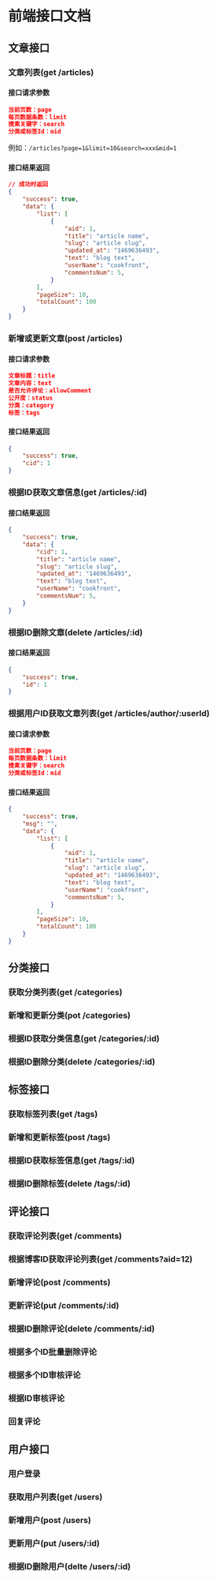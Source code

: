 # 前端接口文档

## 文章接口

### 文章列表(get /articles)

#### 接口请求参数

```json
当前页数：page
每页数据条数：limit
搜素关键字：search
分类或标签Id：mid
```

例如：`/articles?page=1&limit=10&search=xxx&mid=1`

#### 接口结果返回

```json
// 成功时返回
{
	"success": true,
	"data": {
		"list": [
			{
				"aid": 1,
				"title": "article name",
				"slug": "article slug",
				"updated_at": "1469636493",
				"text": "blog text",
				"userName": "cookfront",
				"commentsNum": 5,
			}
		],
		"pageSize": 10,
		"totalCount": 100
	}
}
```

### 新增或更新文章(post /articles)

#### 接口请求参数

```json
文章标题：title
文章内容：text
是否允许评论：allowComment
公开度：status
分类：category
标签：tags
```

#### 接口结果返回

```json
{
	"success": true,
	"cid": 1
}
```

### 根据ID获取文章信息(get /articles/:id)

#### 接口结果返回

```json
{
	"success": true,
	"data": {
		"cid": 1,
		"title": "article name",
		"slug": "article slug",
		"updated_at": "1469636493",
		"text": "blog text",
		"userName": "cookfront",
		"commentsNum": 5,
	}
}
```

### 根据ID删除文章(delete /articles/:id)

#### 接口结果返回

```json
{
	"success": true,
	"id": 1
}
```

### 根据用户ID获取文章列表(get /articles/author/:userId)

#### 接口请求参数

```json
当前页数：page
每页数据条数：limit
搜素关键字：search
分类或标签Id：mid
```

#### 接口结果返回

```json
{
	"success": true,
	"msg": "",
	"data": {
		"list": [
			{
				"aid": 1,
				"title": "article name",
				"slug": "article slug",
				"updated_at": "1469636493",
				"text": "blog text",
				"userName": "cookfront",
				"commentsNum": 5,
			}
		],
		"pageSize": 10,
		"totalCount": 100
	}
}
```

## 分类接口

### 获取分类列表(get /categories)

### 新增和更新分类(pot /categories)

### 根据ID获取分类信息(get /categories/:id)

### 根据ID删除分类(delete /categories/:id)

## 标签接口

### 获取标签列表(get /tags)

### 新增和更新标签(post /tags)

### 根据ID获取标签信息(get /tags/:id)

### 根据ID删除标签(delete /tags/:id)

## 评论接口

### 获取评论列表(get /comments)

### 根据博客ID获取评论列表(get /comments?aid=12)

### 新增评论(post /comments)

### 更新评论(put /comments/:id)

### 根据ID删除评论(delete /comments/:id)

### 根据多个ID批量删除评论

### 根据多个ID审核评论

### 根据ID审核评论

### 回复评论

## 用户接口

### 用户登录

### 获取用户列表(get /users)

### 新增用户(post /users)

### 更新用户(put /users/:id)

### 根据ID删除用户(delte /users/:id)
